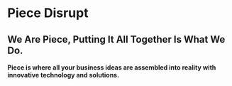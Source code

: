 # Piece Disrupt

## We Are Piece, Putting It All Together Is What We Do.

**Piece is where all your business ideas are assembled into reality with innovative technology and solutions.**